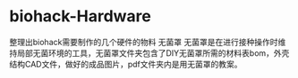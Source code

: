 # biohack-Hardware
整理出biohack需要制作的几个硬件的物料
无菌罩
无菌罩是在进行接种操作时维持局部无菌环境的工具，无菌罩文件夹包含了DIY无菌罩所需的材料表bom，外壳结构CAD文件，做好的成品图片，pdf文件夹内是用无菌罩的教案。